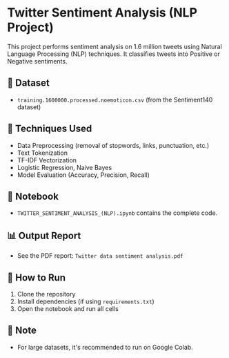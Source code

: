 # Twitter Sentiment Analysis (NLP Project)

This project performs sentiment analysis on 1.6 million tweets using Natural Language Processing (NLP) techniques. It classifies tweets into Positive or Negative sentiments.

## 📁 Dataset
- `training.1600000.processed.noemoticon.csv` (from the Sentiment140 dataset)

## 🧠 Techniques Used
- Data Preprocessing (removal of stopwords, links, punctuation, etc.)
- Text Tokenization
- TF-IDF Vectorization
- Logistic Regression, Naive Bayes
- Model Evaluation (Accuracy, Precision, Recall)

## 📒 Notebook
- `TWITTER_SENTIMENT_ANALYSIS_(NLP).ipynb` contains the complete code.

## 📊 Output Report
- See the PDF report: `Twitter data sentiment analysis.pdf`

## 🚀 How to Run
1. Clone the repository
2. Install dependencies (if using `requirements.txt`)
3. Open the notebook and run all cells

## 📌 Note
- For large datasets, it's recommended to run on Google Colab.
